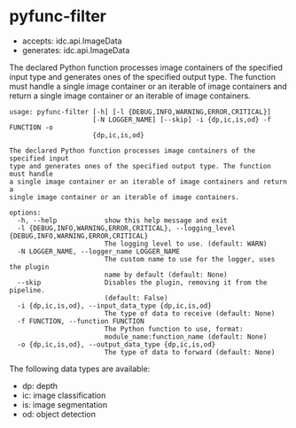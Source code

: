 # pyfunc-filter

* accepts: idc.api.ImageData
* generates: idc.api.ImageData

The declared Python function processes image containers of the specified input type and generates ones of the specified output type. The function must handle a single image container or an iterable of image containers and return a single image container or an iterable of image containers.

```
usage: pyfunc-filter [-h] [-l {DEBUG,INFO,WARNING,ERROR,CRITICAL}]
                     [-N LOGGER_NAME] [--skip] -i {dp,ic,is,od} -f FUNCTION -o
                     {dp,ic,is,od}

The declared Python function processes image containers of the specified input
type and generates ones of the specified output type. The function must handle
a single image container or an iterable of image containers and return a
single image container or an iterable of image containers.

options:
  -h, --help            show this help message and exit
  -l {DEBUG,INFO,WARNING,ERROR,CRITICAL}, --logging_level {DEBUG,INFO,WARNING,ERROR,CRITICAL}
                        The logging level to use. (default: WARN)
  -N LOGGER_NAME, --logger_name LOGGER_NAME
                        The custom name to use for the logger, uses the plugin
                        name by default (default: None)
  --skip                Disables the plugin, removing it from the pipeline.
                        (default: False)
  -i {dp,ic,is,od}, --input_data_type {dp,ic,is,od}
                        The type of data to receive (default: None)
  -f FUNCTION, --function FUNCTION
                        The Python function to use, format:
                        module_name:function_name (default: None)
  -o {dp,ic,is,od}, --output_data_type {dp,ic,is,od}
                        The type of data to forward (default: None)
```

The following data types are available:

* dp: depth
* ic: image classification
* is: image segmentation
* od: object detection

